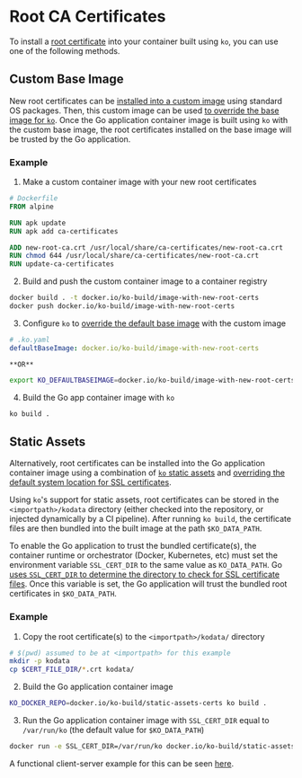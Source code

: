 # Root CA Certificates

To install a [root certificate](https://en.wikipedia.org/wiki/Root_certificate) into your container built using `ko`, you can use one of the following methods.

## Custom Base Image

New root certificates can be [installed into a custom image](https://stackoverflow.com/questions/42292444/how-do-i-add-a-ca-root-certificate-inside-a-docker-image) using standard OS packages. Then, this custom image can be used [to override the base image for `ko`](https://ko.build/configuration/#overriding-base-images). Once the Go application container image is built using `ko` with the custom base image, the root certificates installed on the base image will be trusted by the Go application.

### Example

1. Make a custom container image with your new root certificates
```dockerfile
# Dockerfile
FROM alpine

RUN apk update
RUN apk add ca-certificates

ADD new-root-ca.crt /usr/local/share/ca-certificates/new-root-ca.crt
RUN chmod 644 /usr/local/share/ca-certificates/new-root-ca.crt
RUN update-ca-certificates
```

2. Build and push the custom container image to a container registry
```sh
docker build . -t docker.io/ko-build/image-with-new-root-certs
docker push docker.io/ko-build/image-with-new-root-certs
```

3. Configure `ko` to [override the default base image](https://ko.build/configuration/#overriding-base-images) with the custom image
```yaml
# .ko.yaml
defaultBaseImage: docker.io/ko-build/image-with-new-root-certs
```

    **OR**
```sh
export KO_DEFAULTBASEIMAGE=docker.io/ko-build/image-with-new-root-certs
```

4. Build the Go app container image with `ko`
```sh
ko build .
```

## Static Assets
Alternatively, root certificates can be installed into the Go application container image using a combination of [`ko` static assets](https://ko.build/features/static-assets/) and [overriding the default system location for SSL certificates](https://pkg.go.dev/crypto/x509#SystemCertPool).

Using `ko`'s support for static assets, root certificates can be stored in the `<importpath>/kodata` directory (either checked into the repository, or injected dynamically by a CI pipeline). After running `ko build`, the certificate files are then bundled into the built image at the path `$KO_DATA_PATH`.

To enable the Go application to trust the bundled certificate(s), the container runtime or orchestrator (Docker, Kubernetes, etc) must set the environment variable `SSL_CERT_DIR` to the same value as `KO_DATA_PATH`. Go [uses `SSL_CERT_DIR` to determine the directory to check for SSL certificate files](https://go.dev/src/crypto/x509/root_unix.go). Once this variable is set, the Go application will trust the bundled root certificates in `$KO_DATA_PATH`.

### Example

1. Copy the root certificate(s) to the `<importpath>/kodata/` directory
```sh
# $(pwd) assumed to be at <importpath> for this example
mkdir -p kodata
cp $CERT_FILE_DIR/*.crt kodata/
```

2. Build the Go application container image
```sh
KO_DOCKER_REPO=docker.io/ko-build/static-assets-certs ko build .
```

3. Run the Go application container image with `SSL_CERT_DIR` equal to `/var/run/ko` (the default value for `$KO_DATA_PATH`)
```sh
docker run -e SSL_CERT_DIR=/var/run/ko docker.io/ko-build/static-assets-certs
```

A functional client-server example for this can be seen [here](https://github.com/kosamson/ko-private-ca-test).

